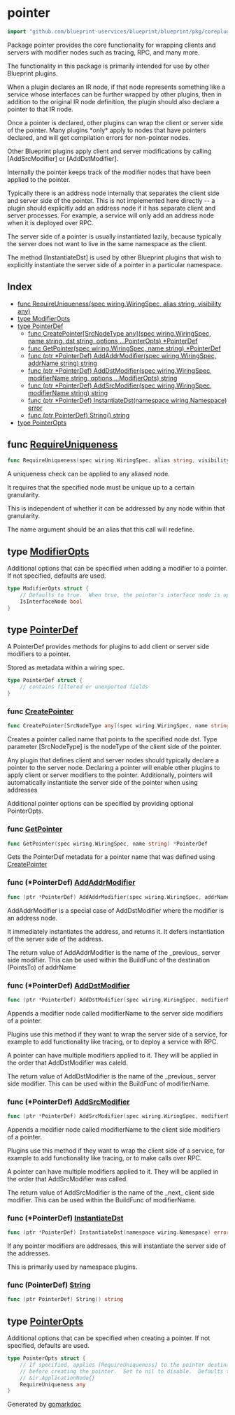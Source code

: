 <!-- Code generated by gomarkdoc. DO NOT EDIT -->

# pointer

```go
import "github.com/blueprint-uservices/blueprint/blueprint/pkg/coreplugins/pointer"
```

Package pointer provides the core functionality for wrapping clients and servers with modifier nodes such as tracing, RPC, and many more.

The functionality in this package is primarily intended for use by other Blueprint plugins.

When a plugin declares an IR node, if that node represents something like a service whose interfaces can be further wrapped by other plugins, then in addition to the original IR node definition, the plugin should also declare a pointer to that IR node.

Once a pointer is declared, other plugins can wrap the client or server side of the pointer. Many plugins \*only\* apply to nodes that have pointers declared, and will get compilation errors for non\-pointer nodes.

Other Blueprint plugins apply client and server modifications by calling \[AddSrcModifier\] or \[AddDstModifier\].

Internally the pointer keeps track of the modifier nodes that have been applied to the pointer.

Typically there is an address node internally that separates the client side and server side of the pointer. This is not implemented here directly \-\- a plugin should explicitly add an address node if it has separate client and server processes. For example, a service will only add an address node when it is deployed over RPC.

The server side of a pointer is usually instantiated lazily, because typically the server does not want to live in the same namespace as the client.

The method \[InstantiateDst\] is used by other Blueprint plugins that wish to explicitly instantiate the server side of a pointer in a particular namespace.

## Index

- [func RequireUniqueness\(spec wiring.WiringSpec, alias string, visibility any\)](<#RequireUniqueness>)
- [type ModifierOpts](<#ModifierOpts>)
- [type PointerDef](<#PointerDef>)
  - [func CreatePointer\[SrcNodeType any\]\(spec wiring.WiringSpec, name string, dst string, options ...PointerOpts\) \*PointerDef](<#CreatePointer>)
  - [func GetPointer\(spec wiring.WiringSpec, name string\) \*PointerDef](<#GetPointer>)
  - [func \(ptr \*PointerDef\) AddAddrModifier\(spec wiring.WiringSpec, addrName string\) string](<#PointerDef.AddAddrModifier>)
  - [func \(ptr \*PointerDef\) AddDstModifier\(spec wiring.WiringSpec, modifierName string, options ...ModifierOpts\) string](<#PointerDef.AddDstModifier>)
  - [func \(ptr \*PointerDef\) AddSrcModifier\(spec wiring.WiringSpec, modifierName string\) string](<#PointerDef.AddSrcModifier>)
  - [func \(ptr \*PointerDef\) InstantiateDst\(namespace wiring.Namespace\) error](<#PointerDef.InstantiateDst>)
  - [func \(ptr PointerDef\) String\(\) string](<#PointerDef.String>)
- [type PointerOpts](<#PointerOpts>)


<a name="RequireUniqueness"></a>
## func [RequireUniqueness](<https://github.com/blueprint-uservices/blueprint/blob/main/blueprint/pkg/coreplugins/pointer/visibility.go#L35>)

```go
func RequireUniqueness(spec wiring.WiringSpec, alias string, visibility any)
```

A uniqueness check can be applied to any aliased node.

It requires that the specified node must be unique up to a certain granularity.

This is independent of whether it can be addressed by any node within that granularity.

The name argument should be an alias that this call will redefine.

<a name="ModifierOpts"></a>
## type [ModifierOpts](<https://github.com/blueprint-uservices/blueprint/blob/main/blueprint/pkg/coreplugins/pointer/pointer.go#L79-L82>)

Additional options that can be specified when adding a modifier to a pointer. If not specified, defaults are used.

```go
type ModifierOpts struct {
    // Defaults to true.  When true, the pointer's interface node is updated
    IsInterfaceNode bool
}
```

<a name="PointerDef"></a>
## type [PointerDef](<https://github.com/blueprint-uservices/blueprint/blob/main/blueprint/pkg/coreplugins/pointer/pointer.go#L44-L56>)

A PointerDef provides methods for plugins to add client or server side modifiers to a pointer.

Stored as metadata within a wiring spec.

```go
type PointerDef struct {
    // contains filtered or unexported fields
}
```

<a name="CreatePointer"></a>
### func [CreatePointer](<https://github.com/blueprint-uservices/blueprint/blob/main/blueprint/pkg/coreplugins/pointer/pointer.go#L101>)

```go
func CreatePointer[SrcNodeType any](spec wiring.WiringSpec, name string, dst string, options ...PointerOpts) *PointerDef
```

Creates a pointer called name that points to the specified node dst. Type parameter \[SrcNodeType\] is the nodeType of the client side of the pointer.

Any plugin that defines client and server nodes should typically declare a pointer to the server node. Declaring a pointer will enable other plugins to apply client or server modifiers to the pointer. Additionally, pointers will automatically instantiate the server side of the pointer when using addresses

Additional pointer options can be specified by providing optional PointerOpts.

<a name="GetPointer"></a>
### func [GetPointer](<https://github.com/blueprint-uservices/blueprint/blob/main/blueprint/pkg/coreplugins/pointer/pointer.go#L144>)

```go
func GetPointer(spec wiring.WiringSpec, name string) *PointerDef
```

Gets the PointerDef metadata for a pointer name that was defined using [CreatePointer](<#CreatePointer>)

<a name="PointerDef.AddAddrModifier"></a>
### func \(\*PointerDef\) [AddAddrModifier](<https://github.com/blueprint-uservices/blueprint/blob/main/blueprint/pkg/coreplugins/pointer/pointer.go#L201>)

```go
func (ptr *PointerDef) AddAddrModifier(spec wiring.WiringSpec, addrName string) string
```

AddAddrModifier is a special case of AddDstModifier where the modifier is an address node.

It immediately instantiates the address, and returns it. It defers instantiation of the server side of the address.

The return value of AddAddrModifier is the name of the \_previous\_ server side modifier. This can be used within the BuildFunc of the destination \(PointsTo\) of addrName

<a name="PointerDef.AddDstModifier"></a>
### func \(\*PointerDef\) [AddDstModifier](<https://github.com/blueprint-uservices/blueprint/blob/main/blueprint/pkg/coreplugins/pointer/pointer.go#L179>)

```go
func (ptr *PointerDef) AddDstModifier(spec wiring.WiringSpec, modifierName string, options ...ModifierOpts) string
```

Appends a modifier node called modifierName to the server side modifiers of a pointer.

Plugins use this method if they want to wrap the server side of a service, for example to add functionality like tracing, or to deploy a service with RPC.

A pointer can have multiple modifiers applied to it. They will be applied in the order that AddDstModifier was caleld.

The return value of AddDstModifier is the name of the \_previous\_ server side modifier. This can be used within the BuildFunc of modifierName.

<a name="PointerDef.AddSrcModifier"></a>
### func \(\*PointerDef\) [AddSrcModifier](<https://github.com/blueprint-uservices/blueprint/blob/main/blueprint/pkg/coreplugins/pointer/pointer.go#L160>)

```go
func (ptr *PointerDef) AddSrcModifier(spec wiring.WiringSpec, modifierName string) string
```

Appends a modifier node called modifierName to the client side modifiers of a pointer.

Plugins use this method if they want to wrap the client side of a service, for example to add functionality like tracing, or to make calls over RPC.

A pointer can have multiple modifiers applied to it. They will be applied in the order that AddSrcModifier was called.

The return value of AddSrcModifier is the name of the \_next\_ client side modifier. This can be used within the BuildFunc of modifierName.

<a name="PointerDef.InstantiateDst"></a>
### func \(\*PointerDef\) [InstantiateDst](<https://github.com/blueprint-uservices/blueprint/blob/main/blueprint/pkg/coreplugins/pointer/pointer.go#L221>)

```go
func (ptr *PointerDef) InstantiateDst(namespace wiring.Namespace) error
```

If any pointer modifiers are addresses, this will instantiate the server side of the addresses.

This is primarily used by namespace plugins.

<a name="PointerDef.String"></a>
### func \(PointerDef\) [String](<https://github.com/blueprint-uservices/blueprint/blob/main/blueprint/pkg/coreplugins/pointer/pointer.go#L58>)

```go
func (ptr PointerDef) String() string
```



<a name="PointerOpts"></a>
## type [PointerOpts](<https://github.com/blueprint-uservices/blueprint/blob/main/blueprint/pkg/coreplugins/pointer/pointer.go#L70-L75>)

Additional options that can be specified when creating a pointer. If not specified, defaults are used.

```go
type PointerOpts struct {
    // If specified, applies [RequireUniqueness] to the pointer destination
    // before creating the pointer.  Set to nil to disable.  Defaults to
    // &ir.ApplicationNode{}
    RequireUniqueness any
}
```

Generated by [gomarkdoc](<https://github.com/princjef/gomarkdoc>)
